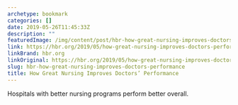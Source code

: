 ```yaml
---
archetype: bookmark
categories: []
date: 2019-05-26T11:45:33Z
description: ""
featuredImage: /img/content/post/hbr-how-great-nursing-improves-doctors-performance.png
link: https://hbr.org/2019/05/how-great-nursing-improves-doctors-performance
linkBrand: hbr.org
linkOriginal: https://hbr.org/2019/05/how-great-nursing-improves-doctors-performance
slug: hbr-how-great-nursing-improves-doctors-performance
title: How Great Nursing Improves Doctors’ Performance
---
```

Hospitals with better nursing programs perform better overall.